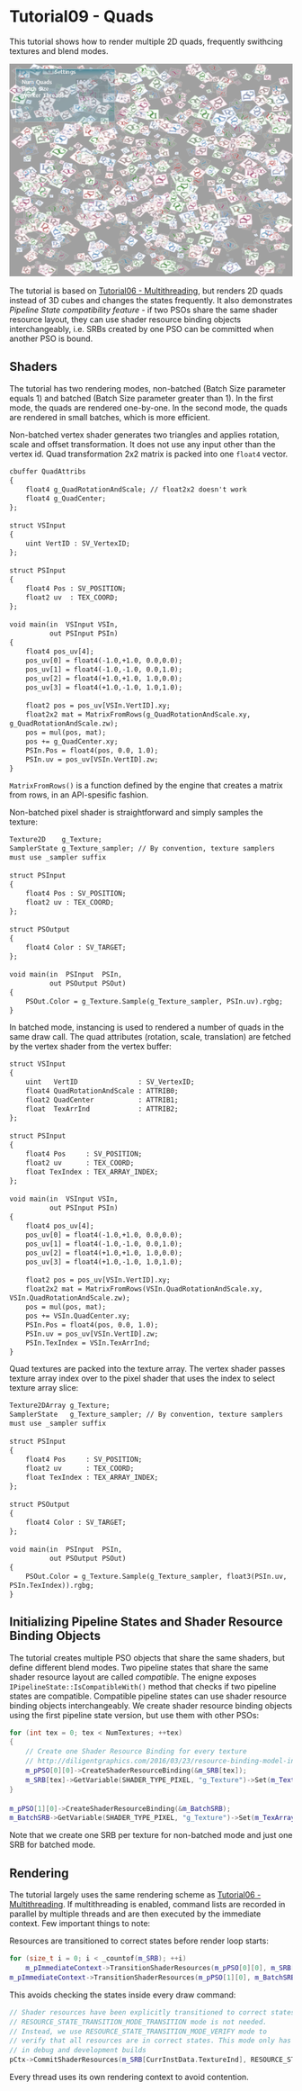# Tutorial09 - Quads

This tutorial shows how to render multiple 2D quads, frequently swithcing textures and blend modes.

![](Screenshot.png)

The tutorial is based on [Tutorial06 - Multithreading](../Tutorial06_Multithreading), but renders
2D quads instead of 3D cubes and changes the states frequently. It also demonstrates *Pipeline State
compatibility feature* - if two PSOs share the same shader resource layout, they can use shader resource
binding objects interchangeably, i.e. SRBs created by one PSO can be committed when another PSO is bound.

## Shaders

The tutorial has two rendering modes, non-batched (Batch Size parameter equals 1) and batched 
(Batch Size parameter greater than 1). In the first mode, the quads are rendered one-by-one.
In the second mode, the quads are rendered in small batches, which is more efficient.

Non-batched vertex shader generates two triangles and applies rotation, scale and offset transformation.
It does not use any input other than the vertex id. Quad transformation 2x2 matrix is packed into one `float4` vector.

```hlsl
cbuffer QuadAttribs
{
    float4 g_QuadRotationAndScale; // float2x2 doesn't work
    float4 g_QuadCenter;
};

struct VSInput
{
    uint VertID : SV_VertexID;
};

struct PSInput 
{ 
    float4 Pos : SV_POSITION; 
    float2 uv  : TEX_COORD;
};

void main(in  VSInput VSIn,
          out PSInput PSIn)
{
    float4 pos_uv[4];
    pos_uv[0] = float4(-1.0,+1.0, 0.0,0.0);
    pos_uv[1] = float4(-1.0,-1.0, 0.0,1.0);
    pos_uv[2] = float4(+1.0,+1.0, 1.0,0.0);
    pos_uv[3] = float4(+1.0,-1.0, 1.0,1.0);

    float2 pos = pos_uv[VSIn.VertID].xy;
    float2x2 mat = MatrixFromRows(g_QuadRotationAndScale.xy, g_QuadRotationAndScale.zw);
    pos = mul(pos, mat);
    pos += g_QuadCenter.xy;
    PSIn.Pos = float4(pos, 0.0, 1.0);
    PSIn.uv = pos_uv[VSIn.VertID].zw;
}
```

`MatrixFromRows()` is a function defined by the engine that creates a matrix from rows, in an API-spesific fashion.

Non-batched pixel shader is straightforward and simply samples the texture:

```hlsl
Texture2D    g_Texture;
SamplerState g_Texture_sampler; // By convention, texture samplers must use _sampler suffix

struct PSInput 
{ 
    float4 Pos : SV_POSITION; 
    float2 uv : TEX_COORD;
};

struct PSOutput
{
    float4 Color : SV_TARGET;
};

void main(in  PSInput  PSIn,
          out PSOutput PSOut)
{
    PSOut.Color = g_Texture.Sample(g_Texture_sampler, PSIn.uv).rgbg;
}
```

In batched mode, instancing is used to rendered a number of quads in the same draw call. The quad
attributes (rotation, scale, translation) are fetched by the vertex shader from the vertex buffer:

```hlsl
struct VSInput
{
    uint   VertID               : SV_VertexID;
    float4 QuadRotationAndScale : ATTRIB0;
    float2 QuadCenter           : ATTRIB1;
    float  TexArrInd            : ATTRIB2;
};

struct PSInput 
{ 
    float4 Pos     : SV_POSITION; 
    float2 uv      : TEX_COORD;
    float TexIndex : TEX_ARRAY_INDEX;
};

void main(in  VSInput VSIn,
          out PSInput PSIn)
{
    float4 pos_uv[4];
    pos_uv[0] = float4(-1.0,+1.0, 0.0,0.0);
    pos_uv[1] = float4(-1.0,-1.0, 0.0,1.0);
    pos_uv[2] = float4(+1.0,+1.0, 1.0,0.0);
    pos_uv[3] = float4(+1.0,-1.0, 1.0,1.0);

    float2 pos = pos_uv[VSIn.VertID].xy;
    float2x2 mat = MatrixFromRows(VSIn.QuadRotationAndScale.xy, VSIn.QuadRotationAndScale.zw);
    pos = mul(pos, mat);
    pos += VSIn.QuadCenter.xy;
    PSIn.Pos = float4(pos, 0.0, 1.0);
    PSIn.uv = pos_uv[VSIn.VertID].zw;
    PSIn.TexIndex = VSIn.TexArrInd;
}
```

Quad textures are packed into the texture array. The vertex shader passes texture array index over to 
the pixel shader that uses the index to select texture array slice:

```hlsl
Texture2DArray g_Texture;
SamplerState   g_Texture_sampler; // By convention, texture samplers must use _sampler suffix

struct PSInput
{
    float4 Pos     : SV_POSITION;
    float2 uv      : TEX_COORD;
    float TexIndex : TEX_ARRAY_INDEX;
};

struct PSOutput
{
    float4 Color : SV_TARGET;
};

void main(in  PSInput  PSIn,
          out PSOutput PSOut)
{
    PSOut.Color = g_Texture.Sample(g_Texture_sampler, float3(PSIn.uv, PSIn.TexIndex)).rgbg;
}
```

## Initializing Pipeline States and Shader Resource Binding Objects

The tutorial creates multiple PSO objects that share the same shaders, but define different blend modes.
Two pipeline states that share the same shader resource layout are called *compatible*. The enigne exposes
`IPipelineState::IsCompatibleWith()` method that checks if two pipeline states are compatible.
Compatible pipeline states can use shader resource binding objects interchangeably. We create shader
resource binding objects using the first pipeline state version, but use them with other PSOs:

```cpp
for (int tex = 0; tex < NumTextures; ++tex)
{
    // Create one Shader Resource Binding for every texture
    // http://diligentgraphics.com/2016/03/23/resource-binding-model-in-diligent-engine-2-0/
    m_pPSO[0][0]->CreateShaderResourceBinding(&m_SRB[tex]);
    m_SRB[tex]->GetVariable(SHADER_TYPE_PIXEL, "g_Texture")->Set(m_TextureSRV[tex]);
}

m_pPSO[1][0]->CreateShaderResourceBinding(&m_BatchSRB);
m_BatchSRB->GetVariable(SHADER_TYPE_PIXEL, "g_Texture")->Set(m_TexArraySRV);
```

Note that we create one SRB per texture for non-batched mode and just one SRB for batched mode.

## Rendering

The tutorial largely uses the same rendering scheme as [Tutorial06 - Multithreading](../Tutorial06_Multithreading). 
If multithreading is enabled, command lists are recorded in parallel by multiple threads and are then executed by the
immediate context. Few important things to note:

Resources are transitioned to correct states before render loop starts:

```cpp
for (size_t i = 0; i < _countof(m_SRB); ++i)
    m_pImmediateContext->TransitionShaderResources(m_pPSO[0][0], m_SRB[i]);
m_pImmediateContext->TransitionShaderResources(m_pPSO[1][0], m_BatchSRB);
```

This avoids checking the states inside every draw command:

```cpp
// Shader resources have been explicitly transitioned to correct states, so
// RESOURCE_STATE_TRANSITION_MODE_TRANSITION mode is not needed.
// Instead, we use RESOURCE_STATE_TRANSITION_MODE_VERIFY mode to
// verify that all resources are in correct states. This mode only has effect
// in debug and development builds
pCtx->CommitShaderResources(m_SRB[CurrInstData.TextureInd], RESOURCE_STATE_TRANSITION_MODE_VERIFY);
```

Every thread uses its own rendering context to avoid contention.
